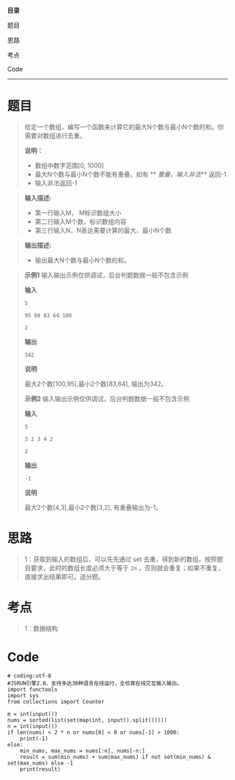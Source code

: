 **目录**

题目

思路

考点

Code

* * *

# 题目

> 给定一个数组，编写一个函数来计算它的最大N个数与最小N个数的和。你需要对数组进行去重。
>
> **说明：**
>
>   * 数组中数字范围[0, 1000]
>   * 最大N个数与最小N个数不能有重叠，如有 ** _重叠，输入非法_** 返回-1
>   * 输入非法返回-1
>

>
> **输入描述:**
>
>   * 第一行输入M， M标识数组大小
>   * 第二行输入M个数，标识数组内容
>   * 第三行输入N，N表达需要计算的最大、最小N个数
>

>
> **输出描述:**
>
>   * 输出最大N个数与最小N个数的和。
>

>
> **示例1** 输入输出示例仅供调试，后台判题数据一般不包含示例
>
> **输入**
>
> `5`
>
> `95 88 83 64 100`
>
> `2`
>
> **输出**
>
> `342`
>
> **说明**
>
> 最大2个数[100,95],最小2个数[83,64], 输出为342。
>
> **示例2** 输入输出示例仅供调试，后台判题数据一般不包含示例
>
> **输入**
>
> `5`
>
> `3 2 3 4 2`
>
> `2`
>
> **输出**
>
> `-1`
>
> **说明**
>
> 最大2个数[4,3],最小2个数[3,2], 有重叠输出为-1。

# 思路

> 1：获取到输入的数组后，可以先先通过 set 去重，得到新的数组。按照题目要求，此时的数组长度必须大于等于 `2n`
> ，否则就会重复；如果不重复，直接求出结果即可。送分题。

# 考点

> 1：数据结构

# Code

    
    
    # coding:utf-8
    #JSRUN引擎2.0，支持多达30种语言在线运行，全仿真在线交互输入输出。 
    import functools
    import sys
    from collections import Counter
    
    m = int(input())
    nums = sorted(list(set(map(int, input().split()))))
    n = int(input())
    if len(nums) < 2 * n or nums[0] < 0 or nums[-1] > 1000:
        print(-1)
    else:
        min_nums, max_nums = nums[:n], nums[-n:]
        result = sum(min_nums) + sum(max_nums) if not set(min_nums) & set(max_nums) else -1
        print(result)
    

